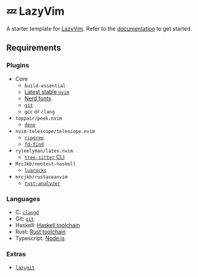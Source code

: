 # 💤 LazyVim

A starter template for [LazyVim](https://github.com/LazyVim/LazyVim).
Refer to the [documentation](https://lazyvim.github.io/installation) to get started.

## Requirements

### Plugins

- Core
  - `build-essential`
  - [Latest stable `nvim`](https://neovim.io/)
  - [Nerd fonts](https://github.com/ryanoasis/nerd-fonts)
  - [`git`](https://git-scm.com/)
  - `gcc` or `clang`
- `toppair/peek.nvim`
  - [`deno`](https://deno.com/)
- `nvim-telescope/telescope.nvim`
  - [`ripgrep`](https://crates.io/crates/ripgrep)
  - [`fd-find`](https://lib.rs/crates/fd-find)
- `ryleelyman/latex.nvim`
  - [`tree-sitter` CLI](https://github.com/tree-sitter/tree-sitter/blob/master/cli/README.md)
- `MrcJkb/neotest-haskell`
  - [`luarocks`](https://luarocks.org/)
- `mrcjkb/rustaceanvim`
  - [`rust-analyzer`](https://rust-analyzer.github.io/)

### Languages

- C: [`clangd`](https://clangd.llvm.org/)
- Git: [`git`](https://git-scm.com/)
- Haskell: [Haskell toolchain](https://www.haskell.org/)
- Rust: [Rust toolchain](https://www.rust-lang.org/)
- Typescript: [Node.js](https://nodejs.org/)

### Extras

- [`lazygit`](https://github.com/jesseduffield/lazygit)
